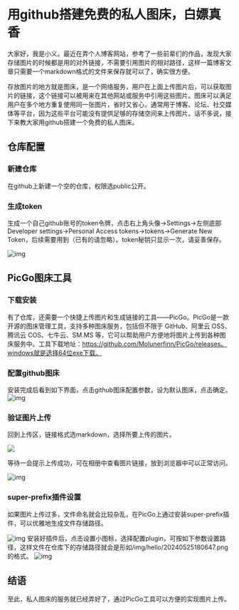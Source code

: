 # 用github搭建免费的私人图床，白嫖真香



大家好，我是小义。最近在弄个人博客网站，参考了一些前辈们的作品，发现大家存储图片的时候都是用的对外链接，不需要引用图片的相对路径，这样一篇博客文章只需要一个markdown格式的文件来保存就可以了，确实很方便。

存放图片的地方就是图床，是一个网络服务，用户在上面上传图片后，可以获取图片的链接，这个链接可以被用来在其他网站或服务中引用这些图片。图床可以满足用户在多个地方重复使用同一张图片，省时又省心，通常用于博客、论坛、社交媒体等平台，因为这些平台可能没有提供足够的存储空间来上传图片。话不多说，接下来教大家用github搭建一个免费的私人图床。

## 仓库配置

### 新建仓库
在github上新建一个空的仓库，权限选public公开。

### 生成token
生成一个自己github账号的token令牌，点击右上角头像->Settings->左侧底部Developer settings->Personal Access tokens->tokens->Generate New Token，后续需要用到（已有的请忽略）。token秘钥只显示一次，请妥善保存。

![img](https://javacool.oss-cn-shenzhen.aliyuncs.com/img/xyr/20240526101825.png)

## PicGo图床工具
### 下载安装
有了仓库，还需要一个快捷上传图片和生成链接的工具——PicGo。PicGo是一款开源的图床管理工具，支持多种图床服务，包括但不限于 GitHub、阿里云 OSS、腾讯云 COS、七牛云、SM.MS 等，它可以帮助用户方便地将图片上传到各种图床服务中。工具下载地址：https://github.com/Molunerfinn/PicGo/releases。windows就是选择64位exe下载。

### 配置github图床
安装完成后看到如下界面，点击github图床配置参数，设为默认图床，点击确定。
![img](https://javacool.oss-cn-shenzhen.aliyuncs.com/img/xyr/20240526101848.png)

### 验证图片上传
回到上传区，链接格式选markdown，选择所要上传的图片。

![](https://javacool.oss-cn-shenzhen.aliyuncs.com/img/xyr/20240526095646.png)


等待一会提示上传成功，可在相册中查看图片链接，放到浏览器中可以正常访问。

![img](https://javacool.oss-cn-shenzhen.aliyuncs.com/img/xyr/20240526101926.png)
### super-prefix插件设置

如果图片上传过多，文件命名就会比较杂乱，在PicGo上通过安装super-prefix插件，可以优雅地生成文件存储路径。

![img](https://javacool.oss-cn-shenzhen.aliyuncs.com/img/xyr/20240526101941.png)
安装好插件后，点击设置小图标，选择配置plugin，可按如下参数设置路径，这样文件在仓库下的存储路径就会是形如/img/hello/20240525180647.png的格式。
![img](https://javacool.oss-cn-shenzhen.aliyuncs.com/img/xyr/20240526101957.png)

## 结语
至此，私人图床的服务就已经弄好了，通过PicGo工具可以方便的实现图片上传。